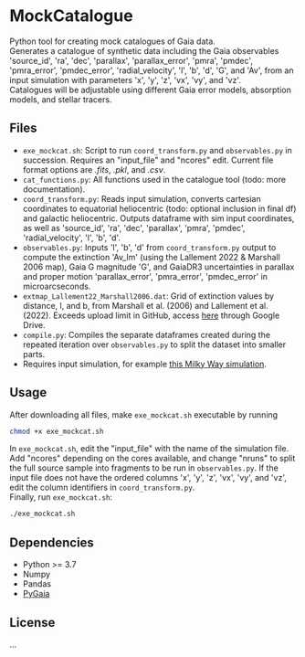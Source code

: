 # MockCatalogue
Python tool for creating mock catalogues of Gaia data.\
Generates a catalogue of synthetic data including the Gaia observables 'source_id', 'ra', 'dec', 'parallax', 'parallax_error', 'pmra', 'pmdec', 'pmra_error', 'pmdec_error', 'radial_velocity', 'l', 'b', 'd', 'G', and 'Av', from an input simulation with parameters 'x', 'y', 'z', 'vx', 'vy', and 'vz'.  
Catalogues will be adjustable using different Gaia error models, absorption models, and stellar tracers.

## Files
- `exe_mockcat.sh`: Script to run `coord_transform.py` and `observables.py` in succession. Requires an "input_file" and "ncores" edit. Current file format options are *.fits*, *.pkl*, and *.csv*.
- `cat_functions.py`: All functions used in the catalogue tool (todo: more documentation).
- `coord_transform.py`: Reads input simulation, converts cartesian coordinates to equatorial heliocentric (todo: optional inclusion in final df) and galactic heliocentric. Outputs dataframe with sim input coordinates, as well as 'source_id', 'ra', 'dec', 'parallax', 'pmra', 'pmdec', 'radial_velocity', 'l', 'b', 'd'.
- `observables.py`: Inputs 'l', 'b', 'd' from `coord_transform.py` output to compute the extinction 'Av_lm' (using the Lallement 2022 & Marshall 2006 map), Gaia G magnitude 'G', and GaiaDR3 uncertainties in parallax and proper motion 'parallax_error', 'pmra_error', 'pmdec_error' in microarcseconds.
- `extmap_Lallement22_Marshall2006.dat`: Grid of extinction values by distance, l, and b, from Marshall et al. (2006) and  Lallement et al. (2022). Exceeds upload limit in GitHub, access [here](https://drive.google.com/file/d/17iK-KLArShT6dU-B81VFPNgdRq2UQ8gM/view?usp=share_link) through Google Drive.
- `compile.py`: Compiles the separate dataframes created during the repeated iteration over `observables.py` to split the dataset into smaller parts.
- Requires input simulation, for example [this Milky Way simulation](https://drive.google.com/file/d/1aRysr_2sHH2sOgYvQcIqF5UIKf26Qyok/view?usp=share_link).

## Usage
After downloading all files, make `exe_mockcat.sh` executable by running
```bash
chmod +x exe_mockcat.sh
```
In `exe_mockcat.sh`, edit the "input_file" with the name of the simulation file. Add "ncores" depending on the cores available, and change "nruns" to split the full source sample into fragments to be run in `observables.py`. If the input file does not have the ordered columns 'x', 'y', 'z', 'vx', 'vy', and 'vz', edit the column identifiers in `coord_transform.py`.\
Finally, run `exe_mockcat.sh`:
```bash
./exe_mockcat.sh
```

## Dependencies
- Python >= 3.7
- Numpy
- Pandas
- [PyGaia](https://github.com/agabrown/PyGaia)

## License
...
